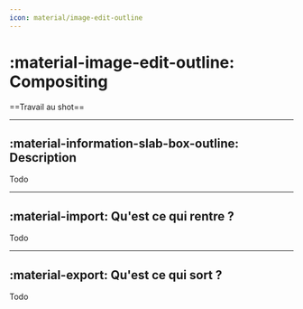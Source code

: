 ```yaml
---
icon: material/image-edit-outline
---
```


# :material-image-edit-outline: Compositing

==Travail au shot==

------

## :material-information-slab-box-outline: Description

Todo

------


## :material-import: Qu'est ce qui rentre ?

Todo

------

## :material-export: Qu'est ce qui sort ?

Todo




